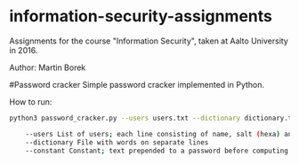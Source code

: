 # information-security-assignments
Assignments for the course "Information Security", taken at Aalto University in 2016.

Author: Martin Borek

#Password cracker
Simple password cracker implemented in Python.

How to run:
```sh
python3 password_cracker.py --users users.txt --dictionary dictionary.txt --constant "constant"

    --users List of users; each line consisting of name, salt (hexa) and password hash (hexa, 32 characters)
    --dictionary File with words on separate lines
    --constant Constant; text prepended to a password before computing its hash

